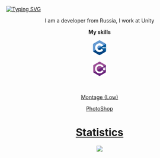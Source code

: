 <a href="https://git.io/typing-svg"><img src="https://readme-typing-svg.herokuapp.com?font=Fira+Code&pause=1000&color=F7F7F7&center=true&vCenter=true&random=false&width=900&lines=Hi+there%2C+I'm+Artyom" alt="Typing SVG" /></a>
<p align="center">I am a developer from Russia, I work at Unity</p>
<p align="center"><strong>My skills</strong></p>
<p align="center">
  <img src="https://raw.githubusercontent.com/devicons/devicon/master/icons/cplusplus/cplusplus-original.svg" alt="cplusplus" width="40">
</p>
<p align="center">
  <img src="https://raw.githubusercontent.com/devicons/devicon/master/icons/csharp/csharp-original.svg" alt="csharp" width="40">
</p>
<p align="center">
  <a href="https://www.blender.org/" target="_blank" rel="noreferrer"> <img
</p>
<p align="center">Montage (Low)</p>
<p align="center">PhotoShop</p>
<h1 align="center">Statistics</h1>

<p align="center">
  <img src="https://github-readme-stats.vercel.app/api?username=ZazaryX&show_icons=true&theme=radical" />
</p>